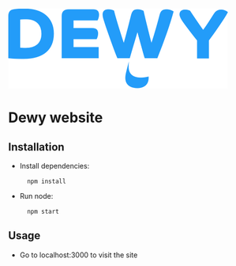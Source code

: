 ![Dewy](static/img/dewy.png "Dewy")

# Dewy website

## Installation

* Install dependencies:

		npm install
		
* Run node:

		npm start

## Usage

* Go to localhost:3000 to visit the site